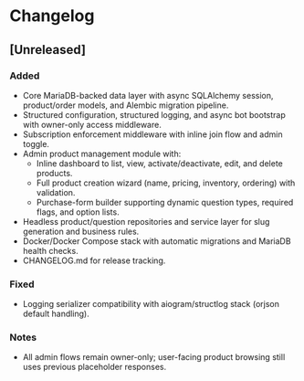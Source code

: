 # Changelog

## [Unreleased]

### Added
- Core MariaDB-backed data layer with async SQLAlchemy session, product/order models, and Alembic migration pipeline.
- Structured configuration, structured logging, and async bot bootstrap with owner-only access middleware.
- Subscription enforcement middleware with inline join flow and admin toggle.
- Admin product management module with:
  - Inline dashboard to list, view, activate/deactivate, edit, and delete products.
  - Full product creation wizard (name, pricing, inventory, ordering) with validation.
  - Purchase-form builder supporting dynamic question types, required flags, and option lists.
- Headless product/question repositories and service layer for slug generation and business rules.
- Docker/Docker Compose stack with automatic migrations and MariaDB health checks.
- CHANGELOG.md for release tracking.

### Fixed
- Logging serializer compatibility with aiogram/structlog stack (orjson default handling).

### Notes
- All admin flows remain owner-only; user-facing product browsing still uses previous placeholder responses.
